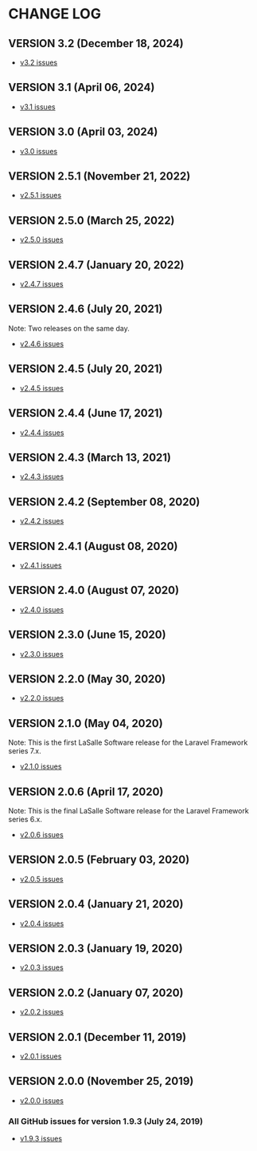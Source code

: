 # CHANGE LOG

## VERSION 3.2 (December 18, 2024)
* [v3.2 issues](https://github.com/LaSalleSoftware/ls-novabackend-pkg/milestone/24?closed=1)

## VERSION 3.1 (April 06, 2024)
* [v3.1 issues](https://github.com/LaSalleSoftware/ls-novabackend-pkg/milestone/23?closed=1)

## VERSION 3.0 (April 03, 2024)
* [v3.0 issues](https://github.com/LaSalleSoftware/ls-novabackend-pkg/milestone/22?closed=1)

## VERSION 2.5.1 (November 21, 2022)
* [v2.5.1 issues](https://github.com/LaSalleSoftware/ls-novabackend-pkg/milestone/21?closed=1)

## VERSION 2.5.0 (March 25, 2022)
* [v2.5.0 issues](https://github.com/LaSalleSoftware/ls-novabackend-pkg/milestone/20?closed=1)

## VERSION 2.4.7 (January 20, 2022)
* [v2.4.7 issues](https://github.com/LaSalleSoftware/ls-novabackend-pkg/milestone/19?closed=1)

## VERSION 2.4.6 (July 20, 2021)
Note: Two releases on the same day.
* [v2.4.6 issues](https://github.com/LaSalleSoftware/ls-novabackend-pkg/milestone/18?closed=1)
## VERSION 2.4.5 (July 20, 2021)
* [v2.4.5 issues](https://github.com/LaSalleSoftware/ls-novabackend-pkg/milestone/17?closed=1)

## VERSION 2.4.4 (June 17, 2021)
* [v2.4.4 issues](https://github.com/LaSalleSoftware/ls-novabackend-pkg/milestone/16?closed=1)

## VERSION 2.4.3 (March 13, 2021)
* [v2.4.3 issues](https://github.com/LaSalleSoftware/ls-novabackend-pkg/milestone/15?closed=1)

## VERSION 2.4.2 (September 08, 2020)
* [v2.4.2 issues](https://github.com/LaSalleSoftware/ls-novabackend-pkg/milestone/14?closed=1)

## VERSION 2.4.1 (August 08, 2020)
* [v2.4.1 issues](https://github.com/LaSalleSoftware/ls-novabackend-pkg/milestone/13?closed=1)

## VERSION 2.4.0 (August 07, 2020)
* [v2.4.0 issues](https://github.com/LaSalleSoftware/ls-novabackend-pkg/milestone/12?closed=1)

## VERSION 2.3.0 (June 15, 2020)
* [v2.3.0 issues](https://github.com/LaSalleSoftware/ls-novabackend-pkg/milestone/11?closed=1)

## VERSION 2.2.0 (May 30, 2020)
* [v2.2.0 issues](https://github.com/LaSalleSoftware/ls-novabackend-pkg/milestone/10?closed=1)

## VERSION 2.1.0 (May 04, 2020)
Note: This is the first LaSalle Software release for the Laravel Framework series 7.x.
* [v2.1.0 issues](https://github.com/LaSalleSoftware/ls-novabackend-pkg/milestone/9?closed=1)

## VERSION 2.0.6 (April 17, 2020)
Note: This is the final LaSalle Software release for the Laravel Framework series 6.x.
* [v2.0.6 issues](https://github.com/LaSalleSoftware/ls-novabackend-pkg/milestone/8?closed=1)

## VERSION 2.0.5 (February 03, 2020)
* [v2.0.5 issues](https://github.com/LaSalleSoftware/ls-novabackend-pkg/milestone/7?closed=1)

## VERSION 2.0.4 (January 21, 2020)
* [v2.0.4 issues](https://github.com/LaSalleSoftware/ls-novabackend-pkg/milestone/6?closed=1)

## VERSION 2.0.3 (January 19, 2020)
* [v2.0.3 issues](https://github.com/LaSalleSoftware/ls-novabackend-pkg/milestone/5?closed=1)

## VERSION 2.0.2 (January 07, 2020)
* [v2.0.2 issues](https://github.com/LaSalleSoftware/ls-novabackend-pkg/milestone/4?closed=1)

## VERSION 2.0.1 (December 11, 2019)
* [v2.0.1 issues](https://github.com/LaSalleSoftware/ls-novabackend-pkg/milestone/3?closed=1)

## VERSION 2.0.0 (November 25, 2019)
* [v2.0.0 issues](https://github.com/LaSalleSoftware/ls-novabackend-pkg/milestone/2?closed=1)

### All GitHub issues for version 1.9.3 (July 24, 2019)
* [v1.9.3 issues](https://github.com/LaSalleSoftware/ls-novabackend-pkg/milestone/1?closed=1)
